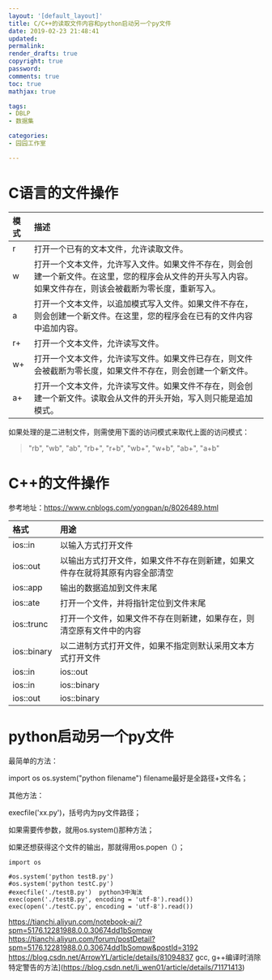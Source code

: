 ```yaml
---
layout: '[default_layout]'   
title: C/C++的读取文件内容和python启动另一个py文件
date: 2019-02-23 21:48:41  
updated: 
permalink: 
render_drafts: true
copyright: true
password: 
comments: true
toc: true
mathjax: true

tags:                        
- DBLP
- 数据集

categories:                  
- 园园工作室

---
```

# C语言的文件操作
模式	|描述
:------|:-------
r|	打开一个已有的文本文件，允许读取文件。
w|	打开一个文本文件，允许写入文件。如果文件不存在，则会创建一个新文件。在这里，您的程序会从文件的开头写入内容。如果文件存在，则该会被截断为零长度，重新写入。
a|	打开一个文本文件，以追加模式写入文件。如果文件不存在，则会创建一个新文件。在这里，您的程序会在已有的文件内容中追加内容。
r+|	打开一个文本文件，允许读写文件。
w+|	打开一个文本文件，允许读写文件。如果文件已存在，则文件会被截断为零长度，如果文件不存在，则会创建一个新文件。
a+|	打开一个文本文件，允许读写文件。如果文件不存在，则会创建一个新文件。读取会从文件的开头开始，写入则只能是追加模式。
如果处理的是二进制文件，则需使用下面的访问模式来取代上面的访问模式：
>"rb", "wb", "ab", "rb+", "r+b", "wb+", "w+b", "ab+", "a+b"


# C++的文件操作
参考地址：https://www.cnblogs.com/yongpan/p/8026489.html

格式	| 用途
:--|:--
ios::in|	以输入方式打开文件
ios::out|	以输出方式打开文件，如果文件不存在则新建，如果文件存在就将其原有内容全部清空
ios::app|	输出的数据追加到文件末尾
ios::ate|	打开一个文件，并将指针定位到文件末尾
ios::trunc|	打开一个文件，如果文件不存在则新建，如果存在，则清空原有文件中的内容
ios::binary|	以二进制方式打开文件，如果不指定则默认采用文本方式打开文件
ios::in | ios::out|	以输出和输入方式打开文件
ios::in | ios::binary|	以输入方式打开一个二进制文件
ios::out| ios::binary|	以输出方式打开一个二进制文件






# python启动另一个py文件
最简单的方法：

import os
os.system("python filename")
filename最好是全路径+文件名；

其他方法：

execfile('xx.py')，括号内为py文件路径；

如果需要传参数，就用os.system()那种方法；

如果还想获得这个文件的输出，那就得用os.popen（）；

```
import os

#os.system('python testB.py')
#os.system('python testC.py')
#execfile('./testB.py')  python3中淘汰
exec(open('./testB.py', encoding = 'utf-8').read())
exec(open('./testC.py', encoding = 'utf-8').read())
```
https://tianchi.aliyun.com/notebook-ai/?spm=5176.12281988.0.0.30674dd1bSompw
https://tianchi.aliyun.com/forum/postDetail?spm=5176.12281988.0.0.30674dd1bSompw&postId=3192
https://blog.csdn.net/ArrowYL/article/details/81094837
gcc, g++编译时消除特定警告的方法](https://blog.csdn.net/li_wen01/article/details/71171413)


